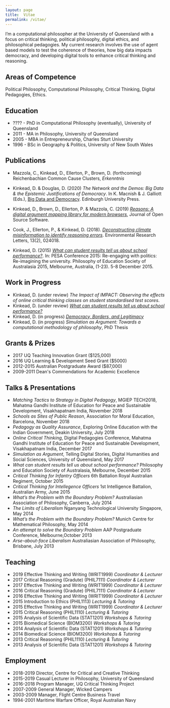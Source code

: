 ```yaml
---
layout: page
title:  Vitae
permalink: /vitae/
---
```


I’m a computational philosopher at the University of Queensland with a focus on critical thinking, political philosophy, digital ethics, and philosophical pedagogies.  My current research involves the use of agent based models to test the coherence of theories, how big data impacts democracy, and developing digital tools to enhance critical thinking and reasoning.


## Areas of Competence

Political Philosophy, Computational Philosophy, Critical Thinking, Digital Pedagogies, Ethics.


## Education

  - ???? - PhD in Computational Philosophy (eventually), University of Queensland
  - 2011 - MA in Philosophy, University of Queensland
  - 2005 - MBA in Entrepreneurship, Charles Sturt University
  - 1996 - BSc in Geography & Politics, University of New South Wales


## Publications

  - Mazzola, C., Kinkead, D., Ellerton, P., Brown, D. (forthcoming) Reichenbachian Common Cause Clusters, _Erkenntnis_

  - Kinkead, D. & Douglas, D. (2020) _The Network and the Demos: Big Data & the Epistemic Justifications of Democracy_. In K. Macnish & J. Galliott (Eds.), [Big Data and Democracy](https://edinburghuniversitypress.com/book-big-data-and-democracy-hb.html). Edinburgh University Press.

  - Kinkead, D., Brown, D., Ellerton, P. & Mazzola, C. (2019) [_Reasons: A digital argument mapping library for modern browsers_](https://doi.org/10.21105/joss.01044), Journal of Open Source Software.
  
  - Cook, J., Ellerton, P., & Kinkead, D. (2018). [_Deconstructing climate misinformation to identify reasoning errors_](http://iopscience.iop.org/article/10.1088/1748-9326/aaa49f). Environmental Research Letters, 13(2), 024018.
  
  - Kinkead, D. (2015) [_What can student results tell us about school performance?_](https://espace.library.uq.edu.au/view/UQ:380210). In: PESA Conference 2015: Re-engaging with politics: Re-imagining the university. Philosophy of Education Society of Australasia 2015, Melbourne, Australia, (1-23). 5-8 December 2015.


## Work in Progress


  - Kinkead, D. (under review) _The Impact of IMPACT: Observing the effects of online critical thinking classes on student standardised test scores_.
  - Kinkead, D. (under review) [_What can student results tell us about school performance?_](http://dave.kinkead.com.au/school-performance/)
  - Kinkead, D. (in progress) [_Democracy, Borders, and Legitimacy_](http://dave.kinkead.com.au/modelling-the-boundary-problem/)
  - Kinkead, D. (in progress) _Simulation as Argument: Towards a computational methodology of philosophy_, PhD Thesis


## Grants & Prizes

  - 2017 UQ Teaching Innovation Grant ($125,000)
  - 2016 UQ Learning & Development Seed Grant ($5000)
  - 2012-2015 Australian Postgraduate Award ($87,000)
  - 2009-2011 Dean's Commendations for Academic Excellence


## Talks & Presentations

  - _Matching Tactics to Strategy in Digital Pedagogy_, MGIEP TECH2018, Mahatma Gandhi Institute of Education for Peace and Sustainable Development, Visakhapatnam India, November 2018
  - _Schools as Sites of Public Reason_, Association for Moral Education, Barcelona, November 2018
  - _Pedagogy as Quality Assurance_, Exploring Online Education with the Indian Government, Deakin University, July 2018
  - _Online Critical Thinking_, Digital Pedagogies Conference, Mahatma Gandhi Institute of Education for Peace and Sustainable Development, Visakhapatnam India, December 2017
  - _Simulation as Argument_, Telling Digital Stories, Digital Humanities and Social Sciences, University of Queensland, May 2017
  - _What can student results tell us about school performance?_ Philosophy and Education Society of Australasia, Melbourne, December 2015
  - _Critical Thinking for Infantry Officers_ 6th Battalion Royal Australian Regiment, October 2015
  - _Critical Thinking for Intellegence Officers_ 1st Intelligence Battalion, Australian Army, June 2015
  - _What’s the Problem with the Boundary Problem?_ Australiasian Association of Philosophy, Canberra, July 2014 
  - _The Limits of Liberalism_ Nganyang Technological University Singapore, May 2014 
  - _What’s the Problem with the Boundary Problem?_ Munich Centre for Mathematical Philosophy, May 2014
  - _An attempt to solve the Boundary Problem_ AAP Postgraduate Conference, Melbourne,October 2013
  - _Arse-about-face Liberalism_ Australiasian Association of Philosophy, Brisbane, July 2013


## Teaching

  - 2019 Effective Thinking and Writing (WRIT1999) _Coordinator & Lecturer_
  - 2017 Critical Reasoning (Gradute) (PHIL7111) _Coordinator & Lecturer_
  - 2017 Effective Thinking and Writing (WRIT1999) _Coordinator & Lecturer_
  - 2016 Critical Reasoning (Gradute) (PHIL7111) _Coordinator & Lecturer_
  - 2016 Effective Thinking and Writing (WRIT1999) _Coordinator & Lecturer_
  - 2015 Introduction to Ethics (PHIL1113) _Lecturing & Tutoring_
  - 2015 Effective Thinking and Writing (WRIT1999) _Coordinator & Lecturer_
  - 2015 Critical Reasoning (PHIL1110) _Lecturing & Tutoring_
  - 2015 Analysis of Scientific Data (STAT1201) _Workshops & Tutoring_
  - 2015 Biomedical Science (BIOM3200) _Workshops & Tutoring_
  - 2014 Analysis of Scientific Data (STAT1201) _Workshops & Tutoring_
  - 2014 Biomedical Science (BIOM3200) _Workshops & Tutoring_
  - 2013 Critical Reasoning (PHIL1110) _Lecturing & Tutoring_
  - 2013 Analysis of Scientific Data (STAT1201) _Workshops & Tutoring_
  

## Employment

  - 2018-2019 Director, Centre for Critical and Creative Thinking
  - 2015-2019 Casual Lecturer in Philosophy, University of Queensland
  - 2016-2018 Program Manager, UQ Critical Thinking Project
  - 2007-2009 General Manager, Wicked Campers
  - 2003-2009 Manager, Flight Centre Business Travel
  - 1994-2001 Maritime Warfare Officer, Royal Australian Navy
